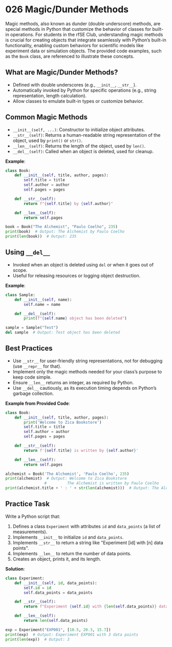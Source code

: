 # 026 Magic/Dunder Methods

Magic methods, also known as dunder (double underscore) methods, are special methods in Python that customize the behavior of classes for built-in operations. For students in the rfSE Club, understanding magic methods is crucial for creating objects that integrate seamlessly with Python’s built-in functionality, enabling custom behaviors for scientific models like experiment data or simulation objects. The provided code examples, such as the `Book` class, are referenced to illustrate these concepts.

## What are Magic/Dunder Methods?

- Defined with double underscores (e.g., `__init__`, `__str__`).
- Automatically invoked by Python for specific operations (e.g., string representation, length calculation).
- Allow classes to emulate built-in types or customize behavior.

## Common Magic Methods

- `__init__(self, ...)`: Constructor to initialize object attributes.
- `__str__(self)`: Returns a human-readable string representation of the object, used by `print()` or `str()`.
- `__len__(self)`: Returns the length of the object, used by `len()`.
- `__del__(self)`: Called when an object is deleted, used for cleanup.

**Example**:

```python
class Book:
    def __init__(self, title, author, pages):
        self.title = title
        self.author = author
        self.pages = pages

    def __str__(self):
        return f"{self.title} by {self.author}"

    def __len__(self):
        return self.pages

book = Book("The Alchemist", "Paulo Coelho", 235)
print(book)  # Output: The Alchemist by Paulo Coelho
print(len(book))  # Output: 235
```

## Using `__del__`

- Invoked when an object is deleted using `del` or when it goes out of scope.
- Useful for releasing resources or logging object destruction.

**Example**:

```python
class Sample:
    def __init__(self, name):
        self.name = name

    def __del__(self):
        print(f"{self.name} object has been deleted")

sample = Sample("Test")
del sample  # Output: Test object has been deleted
```

## Best Practices

- Use `__str__` for user-friendly string representations, not for debugging (use `__repr__` for that).
- Implement only the magic methods needed for your class’s purpose to keep code simple.
- Ensure `__len__` returns an integer, as required by Python.
- Use `__del__` cautiously, as its execution timing depends on Python’s garbage collection.

**Example from Provided Code**:

```python
class Book:
    def __init__(self, title, author, pages):
        print('Welcome to Zica Bookstore')
        self.title = title
        self.author = author
        self.pages = pages

    def __str__(self):
        return f'{self.title} is written by {self.author}'

    def __len__(self):
        return self.pages

alchemist = Book('The Alchemist', 'Paulo Coelho', 235)
print(alchemist)  # Output: Welcome to Zica Bookstore
                 #         The Alchemist is written by Paulo Coelho
print(alchemist.title + ' : ' + str(len(alchemist)))  # Output: The Alchemist : 235
```

## Practice Task

Write a Python script that:

1. Defines a class `Experiment` with attributes `id` and `data_points` (a list of measurements).
2. Implements `__init__` to initialize `id` and `data_points`.
3. Implements `__str__` to return a string like "Experiment [id] with [n] data points".
4. Implements `__len__` to return the number of data points.
5. Creates an object, prints it, and its length.

**Solution**:

```python
class Experiment:
    def __init__(self, id, data_points):
        self.id = id
        self.data_points = data_points

    def __str__(self):
        return f"Experiment {self.id} with {len(self.data_points)} data points"

    def __len__(self):
        return len(self.data_points)

exp = Experiment("EXP001", [10.5, 20.3, 15.7])
print(exp)  # Output: Experiment EXP001 with 3 data points
print(len(exp))  # Output: 3
```
